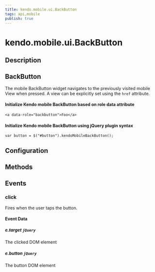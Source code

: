 ```yaml
---
title: kendo.mobile.ui.BackButton
tags: api,mobile
publish: true
---
```


# kendo.mobile.ui.BackButton

## Description



## BackButton

The mobile BackButton widget navigates to the previously visited mobile View when pressed. A view can be explicitly set using the `href` attribute.

#### Initialize Kendo mobile BackButton based on role data attribute

    <a data-role="backbutton">Foo</a>

#### Initialize Kendo mobile BackButton using jQuery plugin syntax

    var button = $("#button").kendoMobileBackButton();

## Configuration

## Methods

## Events

### click

Fires when the user taps the button.

#### Event Data

##### e.target `jQuery`

The clicked DOM element

##### e.button `jQuery`

The button DOM element